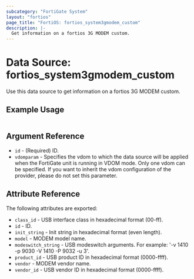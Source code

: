 ```yaml
---
subcategory: "FortiGate System"
layout: "fortios"
page_title: "FortiOS: fortios_system3gmodem_custom"
description: |-
  Get information on a fortios 3G MODEM custom.
---
```


# Data Source: fortios_system3gmodem_custom
Use this data source to get information on a fortios 3G MODEM custom.


## Example Usage

```hcl

```

## Argument Reference

* `id` - (Required) ID.
* `vdomparam` - Specifies the vdom to which the data source will be applied when the FortiGate unit is running in VDOM mode. Only one vdom can be specified. If you want to inherit the vdom configuration of the provider, please do not set this parameter.

## Attribute Reference

The following attributes are exported:

* `class_id` - USB interface class in hexadecimal format (00-ff).
* `id` - ID.
* `init_string` - Init string in hexadecimal format (even length).
* `model` - MODEM model name.
* `modeswitch_string` - USB modeswitch arguments. For example: '-v 1410 -p 9030 -V 1410 -P 9032 -u 3'.
* `product_id` - USB product ID in hexadecimal format (0000-ffff).
* `vendor` - MODEM vendor name.
* `vendor_id` - USB vendor ID in hexadecimal format (0000-ffff).
